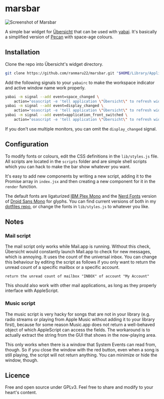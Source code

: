 # marsbar

![Screenshot of Marsbar](./marsbar.png)

A simple bar widget for [Übersicht](http://tracesof.net/uebersicht/) that can be used with [yabai](https://github.com/koekeishiya/yabai). It's basically a simplified version of [Pecan](https://github.com/zzzeyez/pecan) with space-age colours.

## Installation

Clone the repo into Übersicht's widget directory.

```sh
git clone https://github.com/ranmaru22/marsbar.git "$HOME/Library/Application Support/Übersicht/widgets/marsbar"
```

Add the following signals to your `yabairc` to make the workspace indicator and active window name work properly.

```sh
yabai -m signal --add event=space_changed \
    action="osascript -e 'tell application \"Übersicht\" to refresh widget id \"marsbar-index-jsx\"'"
yabai -m signal --add event=display_changed \
    action="osascript -e 'tell application \"Übersicht\" to refresh widget id \"marsbar-index-jsx\"'"
yabai -m signal --add event=application_front_switched \
    action="osascript -e 'tell application \"Übersicht\" to refresh widget id \"marsbar-index-jsx\"'"
```

If you don't use multiple monitors, you can omit the `display_changed` signal.

## Configuration

To modify fonts or colours, edit the CSS definitions in the `lib/styles.js` file. All scripts are located in the `scripts` folder and are simple shell scripts which you can hack to make the bar show whatever you want.

It's easy to add new components by writing a new script, adding it to the Promise array in `index.jsx` and then creating a new component for it in the `render` function.

The default fonts are ligaturized [IBM Plex Mono](https://www.ibm.com/plex/) and the [Nerd Fonts](https://www.nerdfonts.com/font-downloads) version of [Droid Sans Mono](https://fonts.google.com/?query=droid+sans+mono) for glyphs. You can find current versions of both in my [dotfiles repo](https://github.com/ranmaru22/dotfiles/tree/master/fonts), or change the fonts in `lib/styles.js` to whatever you like.

## Notes

### Mail script

The mail script only works while Mail.app is running. Without this check, Übersicht would constantly launch Mail.app to check for new messages, which is annoying. It uses the count of the universal inbox. You can change this behaviour by editing the script as follows if you only want to return the unread count of a specific mailbox or a specific account.

```applescript
return the unread count of mailbox "INBOX" of account "My Account"
```

This should also work with other mail applications, as long as they properly interface with AppleScript.

### Music script

The music script is very hacky for songs that are not in your library (e.g. radio streams or playing from Apple Music without adding it to your library first), because for some reason Music.app does not return a well-behaved object of which AppleScript can access the fields. The workaround is to actually extract the string from the GUI that shows in the now-playing area.

This only works when there is a window that System Events can read from, though. So if you close the window with the red button, even when a song is still playing, the script will not return anything. You can minimize or hide the window, though.

## Licence

Free and open source under GPLv3. Feel free to share and modify to your heart's content.
